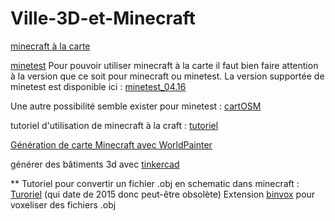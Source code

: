 # Ville-3D-et-Minecraft

[minecraft à la carte](https://minecraft.ign.fr/#)

[minetest](https://www.minetest.net/)
Pour pouvoir utiliser minecraft à la carte il faut bien faire attention à la version que ce soit pour minecraft ou minetest.
La version supportée de minetest est disponible ici : [minetest_04.16](https://github.com/minetest/minetest/releases/tag/0.4.16)

Une autre possibilité semble exister pour minetest : [cartOSM](https://framagit.org/marpa/cartosm-ign)

tutoriel d'utilisation de minecraft à la craft : [tutoriel](https://www.wikidebrouillard.org/wiki/Ma_ville_bloc_par_bloc_-_reconstruire_sa_ville_avec_Minecraft_ou_Minetest)

[Génération de carte Minecraft avec WorldPainter](https://www.minecraftforum.net/forums/archive/tutorials/930401-mapping-using-real-world-terrain-data)

générer des bâtiments 3d avec [tinkercad](https://square.banq.qc.ca/projets/tutoriel-transfert-dun-modele-3d-vers-minecraft/)

** Tutoriel pour convertir un fichier .obj en schematic dans minecraft :
[Turoriel](https://minecraft.fr/forum/threads/convertir-un-fichier-obj-en-schematic-cest-possible.114445/) (qui date de 2015 donc peut-être obsolète) 
Extension [binvox](https://minecraft.gamepedia.com/Programs_and_editors/Binvox) pour voxeliser des fichiers .obj
